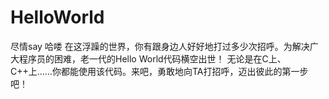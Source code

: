 # HelloWorld
尽情say 哈喽
在这浮躁的世界，你有跟身边人好好地打过多少次招呼。为解决广大程序员的困难，老一代的Hello World代码横空出世！
无论是在C上、C++上……你都能使用该代码。来吧，勇敢地向TA打招呼，迈出彼此的第一步吧！
